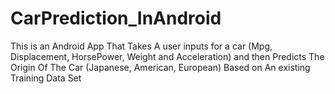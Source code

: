 # CarPrediction_InAndroid
This is an Android App That Takes A user inputs for a car (Mpg, Displacement, HorsePower, Weight and Acceleration) and then Predicts The Origin Of The Car (Japanese, American, European) Based on An existing Training Data Set  
